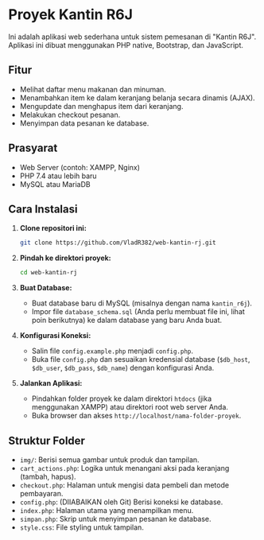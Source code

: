 # Proyek Kantin R6J

Ini adalah aplikasi web sederhana untuk sistem pemesanan di "Kantin R6J". Aplikasi ini dibuat menggunakan PHP native, Bootstrap, dan JavaScript.

## Fitur
- Melihat daftar menu makanan dan minuman.
- Menambahkan item ke dalam keranjang belanja secara dinamis (AJAX).
- Mengupdate dan menghapus item dari keranjang.
- Melakukan checkout pesanan.
- Menyimpan data pesanan ke database.

## Prasyarat
- Web Server (contoh: XAMPP, Nginx)
- PHP 7.4 atau lebih baru
- MySQL atau MariaDB

## Cara Instalasi
1.  **Clone repositori ini:**
    ```bash
    git clone https://github.com/VladR382/web-kantin-rj.git
    ```
2.  **Pindah ke direktori proyek:**
    ```bash
    cd web-kantin-rj
    ```
3.  **Buat Database:**
    - Buat database baru di MySQL (misalnya dengan nama `kantin_r6j`).
    - Impor file `database_schema.sql` (Anda perlu membuat file ini, lihat poin berikutnya) ke dalam database yang baru Anda buat.

4.  **Konfigurasi Koneksi:**
    - Salin file `config.example.php` menjadi `config.php`.
    - Buka file `config.php` dan sesuaikan kredensial database (`$db_host`, `$db_user`, `$db_pass`, `$db_name`) dengan konfigurasi Anda.

5.  **Jalankan Aplikasi:**
    - Pindahkan folder proyek ke dalam direktori `htdocs` (jika menggunakan XAMPP) atau direktori root web server Anda.
    - Buka browser dan akses `http://localhost/nama-folder-proyek`.

## Struktur Folder
- `img/`: Berisi semua gambar untuk produk dan tampilan.
- `cart_actions.php`: Logika untuk menangani aksi pada keranjang (tambah, hapus).
- `checkout.php`: Halaman untuk mengisi data pembeli dan metode pembayaran.
- `config.php`: (DIIABAIKAN oleh Git) Berisi koneksi ke database.
- `index.php`: Halaman utama yang menampilkan menu.
- `simpan.php`: Skrip untuk menyimpan pesanan ke database.
- `style.css`: File styling untuk tampilan.
